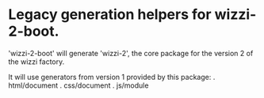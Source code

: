 # Legacy generation helpers for wizzi-2-boot.

'wizzi-2-boot' will generate 'wizzi-2', the core package
for the version 2 of the wizzi factory.

It will use generators from version 1 provided by this package:
. html/document
. css/document
. js/module

